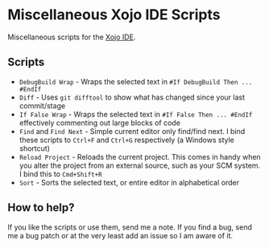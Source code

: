 Miscellaneous Xojo IDE Scripts
==============================

Miscellaneous scripts for the [Xojo IDE](http://www.xojo.com).

Scripts
-------

* `DebugBuild Wrap` - Wraps the selected text in `#If DebugBuild Then ... #EndIf`
* `Diff` - Uses `git difftool` to show what has changed since your last commit/stage
* `If False Wrap` - Wraps the selected text in `#If False Then ... #EndIf` effectively
  commenting out large blocks of code
* `Find` and `Find Next` - Simple current editor only find/find next. I bind these scripts
  to `Ctrl+F` and `Ctrl+G` respectively (a Windows style shortcut)
* `Reload Project` - Reloads the current project. This comes in handy when you alter the project
  from an external source, such as your SCM system. I bind this to `Cmd+Shift+R`
* `Sort` - Sorts the selected text, or entire editor in alphabetical order

How to help?
------------

If you like the scripts or use them, send me a note. If you find a bug, send me a bug patch or at the very least add an issue 
so I am aware of it.
